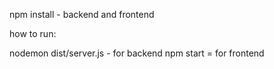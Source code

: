 npm install - backend and frontend

how to run:

nodemon dist/server.js - for backend
npm start = for frontend

